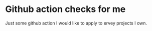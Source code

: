 # Github action checks for me

Just some github action I would like to apply to ervey projects I own.

